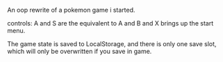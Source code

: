 An oop rewrite of a pokemon game i started.

controls: A and S are the equivalent to A and B and X brings up the start menu.

The game state is saved to LocalStorage, and there is only one save slot, which will only be overwritten if you save in game.
